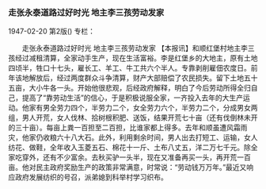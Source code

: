 ### 走张永泰道路过好时光  地主李三孩劳动发家

1947-02-20
第2版()
专栏：

　　走张永泰道路过好时光
    地主李三孩劳动发家
    【本报讯】和顺红堡村地主李三孩经过减租清算，全家动手生产，现在生活富裕。李是红堡乡的大地主，原有土地四顷半，牲口十七头，雇长工、羊工、牛工共六个半人。专靠剥削雇佃农度日。前年该地解放后，经过两度群众斗争清算，财产大部赔偿了农民损失。留下土地五十五亩，大小牛各一头。开始他很悲观，后经政府解释，明白了今后劳动所得全归自己，提高了“靠劳动生活”的信心，于是积极说服全家，一齐投入去年的大生产运动。他家有男全劳力四个，半劳力二个，女全劳力六个，半劳力二个，分成男女两组，男人开荒，女人伐林、拾树根积肥、送饭，结果开荒七十亩（还有伐倒林未开的三十亩）。每亩上粪一百担至二百担，比谁家都上得多。去年和顺虽遭风霜雨灾，他家仍收粮六十八大石。此外，利用剩余时间，男人出去打短工、运输，女人纺花、做鞋，全年收入玉菱五石、棉花十一斤、土布八丈五，洋二万七千元。除全家吃穿外，还有不少富余。去秋买驴一头半，现在又准备再买一头，再开荒一百亩。他对民主政府奖励生产的政策非常满意，时常说：“劳动钱万万年。”最近又响应政府发展纺织的号召，派弟媳到科举村学习织布。
